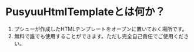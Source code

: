 # PusyuuHtmlTemplateとは何か？
1. プシューが作成したHTMLテンプレートをオープンに置いておく場所です。
2. 無料で誰でも使用することができます。ただし完全自己責任でご使用ください。
